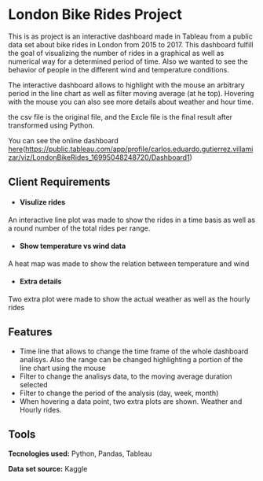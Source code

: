 
# London Bike Rides Project

This is as project is an interactive dashboard made in Tableau from a public data set about bike rides in London from 2015 to 2017. This dashboard fulfill the goal of visualizing the number of rides in a graphical as well as numerical way for a determined period of time. Also we wanted to see the behavior of people in the different wind and temperature conditions.

The interactive dashboard allows to highlight with the mouse an arbitrary period in the line chart as well as filter moving average (at he top). Hovering with the mouse you can also see more details about weather and hour time.

the csv file is the original file, and the Excle file is the final result after transformed using Python.

You can see the online dashboard [here]()(https://public.tableau.com/app/profile/carlos.eduardo.gutierrez.villamizar/viz/LondonBikeRides_16995048248720/Dashboard1)

## Client Requirements

- #### Visulize rides

An interactive line plot was made to show the rides in a time basis as well as a round number of the total rides per range. 

- #### Show temperature vs wind data

A heat map was made to show the relation between temperature and wind

- #### Extra details

Two extra plot were made to show the actual weather as well as the hourly rides


## Features

- Time line that allows to change the time frame of the whole dashboard analisys. Also the range can be changed highlighting a portion of the line chart using the mouse
- Filter to change the analisys data, to the moving average duration selected
- Filter to change the period of the analysis (day, week, month)
- When hovering a data point, two extra plots are shown. Weather and Hourly rides.

## Tools

**Tecnologies used:** Python, Pandas, Tableau

**Data set source:** Kaggle

